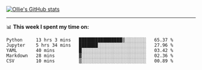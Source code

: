 <!--
**icedpanda/icedpanda** is a ✨ _special_ ✨ repository because its `README.md` (this file) appears on your GitHub profile.

Here are some ideas to get you started:

- 🔭 I’m currently working on ...
- 🌱 I’m currently learning ...
- 👯 I’m looking to collaborate on ...
- 🤔 I’m looking for help with ...
- 💬 Ask me about ...
- 📫 How to reach me: ...
- 😄 Pronouns: ...
- ⚡ Fun fact: ...
-->
[![Ollie's GitHub stats](https://github-readme-stats.vercel.app/api?username=icedpanda&count_private=true&show_icons=true&hide=prs)](https://github.com/icedpanda)

---
📊 **This week I spent my time on:**
<!--START_SECTION:waka-->
```text
Python     13 hrs 3 mins   ████████████████▒░░░░░░░░   65.37 % 
Jupyter    5 hrs 34 mins   ███████░░░░░░░░░░░░░░░░░░   27.96 % 
YAML       40 mins         █░░░░░░░░░░░░░░░░░░░░░░░░   03.42 % 
Markdown   28 mins         ▓░░░░░░░░░░░░░░░░░░░░░░░░   02.36 % 
CSV        10 mins         ▒░░░░░░░░░░░░░░░░░░░░░░░░   00.89 % 
```
<!--END_SECTION:waka-->
